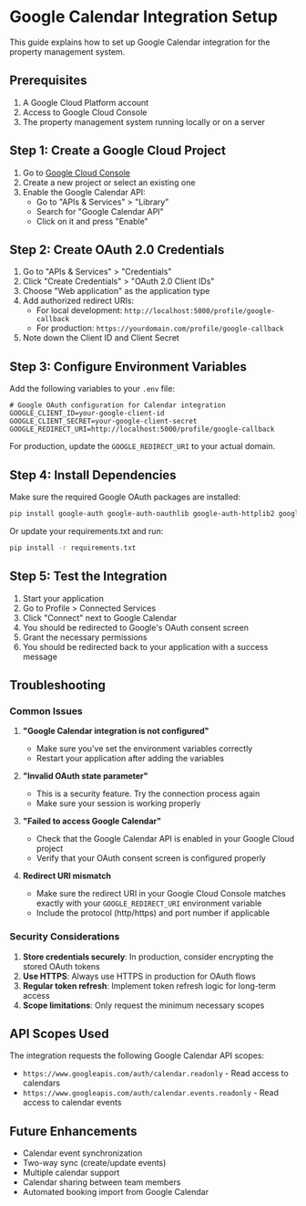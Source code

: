 # Google Calendar Integration Setup

This guide explains how to set up Google Calendar integration for the property management system.

## Prerequisites

1. A Google Cloud Platform account
2. Access to Google Cloud Console
3. The property management system running locally or on a server

## Step 1: Create a Google Cloud Project

1. Go to [Google Cloud Console](https://console.cloud.google.com/)
2. Create a new project or select an existing one
3. Enable the Google Calendar API:
   - Go to "APIs & Services" > "Library"
   - Search for "Google Calendar API"
   - Click on it and press "Enable"

## Step 2: Create OAuth 2.0 Credentials

1. Go to "APIs & Services" > "Credentials"
2. Click "Create Credentials" > "OAuth 2.0 Client IDs"
3. Choose "Web application" as the application type
4. Add authorized redirect URIs:
   - For local development: `http://localhost:5000/profile/google-callback`
   - For production: `https://yourdomain.com/profile/google-callback`
5. Note down the Client ID and Client Secret

## Step 3: Configure Environment Variables

Add the following variables to your `.env` file:

```env
# Google OAuth configuration for Calendar integration
GOOGLE_CLIENT_ID=your-google-client-id
GOOGLE_CLIENT_SECRET=your-google-client-secret
GOOGLE_REDIRECT_URI=http://localhost:5000/profile/google-callback
```

For production, update the `GOOGLE_REDIRECT_URI` to your actual domain.

## Step 4: Install Dependencies

Make sure the required Google OAuth packages are installed:

```bash
pip install google-auth google-auth-oauthlib google-auth-httplib2 google-api-python-client
```

Or update your requirements.txt and run:

```bash
pip install -r requirements.txt
```

## Step 5: Test the Integration

1. Start your application
2. Go to Profile > Connected Services
3. Click "Connect" next to Google Calendar
4. You should be redirected to Google's OAuth consent screen
5. Grant the necessary permissions
6. You should be redirected back to your application with a success message

## Troubleshooting

### Common Issues

1. **"Google Calendar integration is not configured"**
   - Make sure you've set the environment variables correctly
   - Restart your application after adding the variables

2. **"Invalid OAuth state parameter"**
   - This is a security feature. Try the connection process again
   - Make sure your session is working properly

3. **"Failed to access Google Calendar"**
   - Check that the Google Calendar API is enabled in your Google Cloud project
   - Verify that your OAuth consent screen is configured properly

4. **Redirect URI mismatch**
   - Make sure the redirect URI in your Google Cloud Console matches exactly with your `GOOGLE_REDIRECT_URI` environment variable
   - Include the protocol (http/https) and port number if applicable

### Security Considerations

1. **Store credentials securely**: In production, consider encrypting the stored OAuth tokens
2. **Use HTTPS**: Always use HTTPS in production for OAuth flows
3. **Regular token refresh**: Implement token refresh logic for long-term access
4. **Scope limitations**: Only request the minimum necessary scopes

## API Scopes Used

The integration requests the following Google Calendar API scopes:
- `https://www.googleapis.com/auth/calendar.readonly` - Read access to calendars
- `https://www.googleapis.com/auth/calendar.events.readonly` - Read access to calendar events

## Future Enhancements

- Calendar event synchronization
- Two-way sync (create/update events)
- Multiple calendar support
- Calendar sharing between team members
- Automated booking import from Google Calendar 